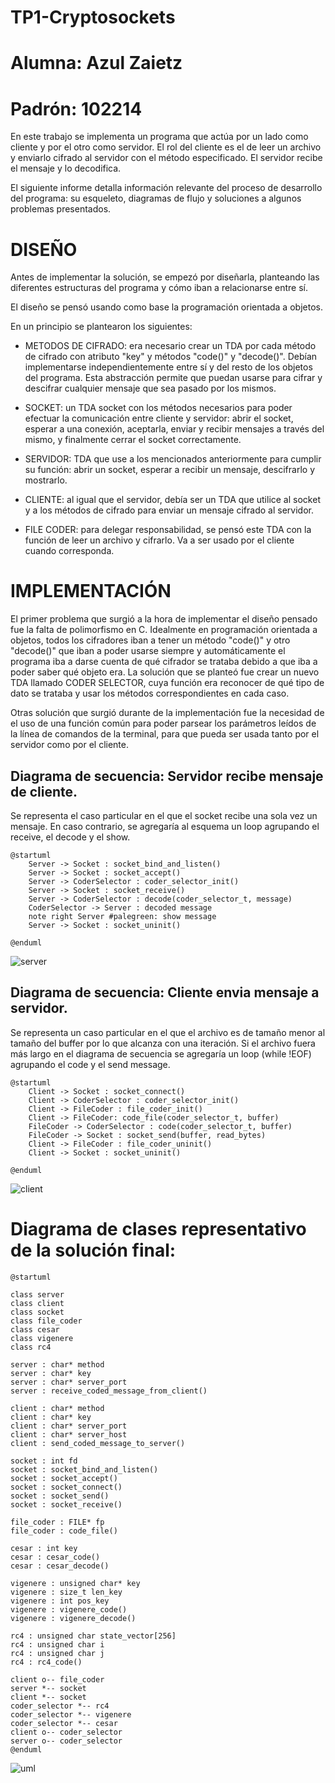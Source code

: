 # TP1-Cryptosockets
# Alumna: Azul Zaietz
# Padrón: 102214

En este trabajo se implementa un programa que actúa por un lado como cliente y por el otro como servidor. El rol del cliente es el de leer un archivo y enviarlo cifrado al servidor con el método especificado. El servidor recibe el mensaje y lo decodifica.

El siguiente informe detalla información relevante del proceso de desarrollo del programa: su esqueleto, diagramas de flujo y soluciones a algunos problemas presentados.

# DISEÑO

Antes de implementar la solución, se empezó por diseñarla, planteando las diferentes estructuras del programa y cómo iban a relacionarse entre sí. 

El diseño se pensó usando como base la programación orientada a objetos.

En un principio se plantearon los siguientes:

- METODOS DE CIFRADO: era necesario crear un TDA por cada método de cifrado con atributo "key" y métodos "code()" y "decode()". 
Debían implementarse independientemente entre sí y del resto de los objetos del programa. Esta abstracción permite que puedan usarse para cifrar y descifrar cualquier mensaje que sea pasado por los mismos.

- SOCKET: un TDA socket con los métodos necesarios para poder efectuar la comunicación entre cliente y servidor: abrir el socket, esperar a una conexión, aceptarla, enviar y recibir mensajes a través del mismo, y finalmente cerrar el socket correctamente.

- SERVIDOR: TDA que use a los mencionados anteriormente para cumplir su función: abrir un socket, esperar a recibir un mensaje, descifrarlo y mostrarlo.

- CLIENTE: al igual que el servidor, debía ser un TDA que utilice al socket y a los métodos de cifrado para enviar un mensaje cifrado al servidor.

- FILE CODER: para delegar responsabilidad, se pensó este TDA con la función de leer un archivo y cifrarlo. Va a ser usado por el cliente cuando corresponda.


# IMPLEMENTACIÓN

El primer problema que surgió a la hora de implementar el diseño pensado fue la falta de polimorfismo en C. Idealmente en programación orientada a objetos, todos los cifradores iban a tener un método "code()" y otro "decode()" que iban a poder usarse siempre y automáticamente el programa iba a darse cuenta de qué cifrador se trataba debido a que iba a poder saber qué objeto era. 
La solución que se planteó fue crear un nuevo TDA llamado CODER SELECTOR, cuya función era reconocer de qué tipo de dato se trataba y usar los métodos correspondientes en cada caso. 

Otras solución que surgió durante de la implementación fue la necesidad de el uso de una función común para poder parsear los parámetros leídos de la línea de comandos de la terminal, para que pueda ser usada tanto por el servidor como por el cliente.

## Diagrama de secuencia: Servidor recibe mensaje de cliente.

Se representa el caso particular en el que el socket recibe una sola vez un mensaje. En caso contrario, se agregaría al esquema un loop agrupando el receive, el decode y el show.

```plantuml
@startuml
    Server -> Socket : socket_bind_and_listen()
    Server -> Socket : socket_accept()
    Server -> CoderSelector : coder_selector_init()
    Server -> Socket : socket_receive()
    Server -> CoderSelector : decode(coder_selector_t, message)
    CoderSelector -> Server : decoded message
    note right Server #palegreen: show message
    Server -> Socket : socket_uninit()
    
@enduml
```
![server](./server_receive.svg)

## Diagrama de secuencia: Cliente envia mensaje a servidor.

Se representa un caso particular en el que el archivo es de tamaño menor al tamaño del buffer por lo que alcanza con una iteración. Si el archivo fuera más largo en el diagrama de secuencia se agregaría un loop (while !EOF) agrupando el code y el send message.

```plantuml
@startuml
    Client -> Socket : socket_connect()
    Client -> CoderSelector : coder_selector_init()
    Client -> FileCoder : file_coder_init()
    Client -> FileCoder: code_file(coder_selector_t, buffer)
    FileCoder -> CoderSelector : code(coder_selector_t, buffer)
    FileCoder -> Socket : socket_send(buffer, read_bytes)
    Client -> FileCoder : file_coder_uninit()
    Client -> Socket : socket_uninit()
    
@enduml
```
![client](./client_send.svg)

# Diagrama de clases representativo de la solución final:

```plantuml
@startuml

class server
class client
class socket
class file_coder
class cesar
class vigenere
class rc4

server : char* method
server : char* key
server : char* server_port
server : receive_coded_message_from_client()

client : char* method
client : char* key
client : char* server_port
client : char* server_host
client : send_coded_message_to_server()

socket : int fd
socket : socket_bind_and_listen()
socket : socket_accept()
socket : socket_connect()
socket : socket_send()
socket : socket_receive()

file_coder : FILE* fp
file_coder : code_file()

cesar : int key
cesar : cesar_code()
cesar : cesar_decode()

vigenere : unsigned char* key
vigenere : size_t len_key
vigenere : int pos_key
vigenere : vigenere_code()
vigenere : vigenere_decode()

rc4 : unsigned char state_vector[256]
rc4 : unsigned char i
rc4 : unsigned char j
rc4 : rc4_code()

client o-- file_coder
server *-- socket
client *-- socket
coder_selector *-- rc4
coder_selector *-- vigenere
coder_selector *-- cesar
client o-- coder_selector
server o-- coder_selector
@enduml
```
![uml](./uml_tp_cryptosockets.svg)
